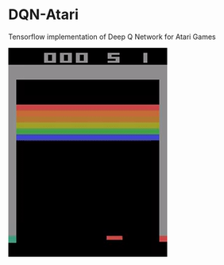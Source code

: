 # DQN-Atari
Tensorflow implementation of Deep Q Network  for Atari Games 

![breakout-result](results/breakout.gif)
